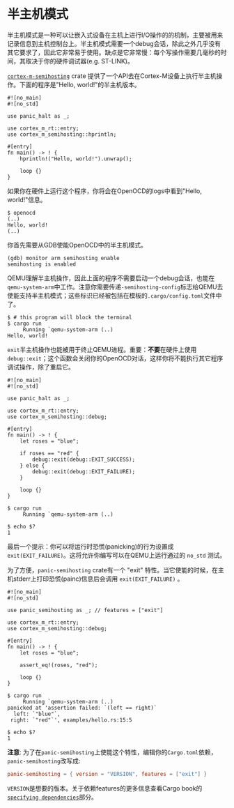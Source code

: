 # 半主机模式

半主机模式是一种可以让嵌入式设备在主机上进行I/O操作的的机制，主要被用来记录信息到主机控制台上。半主机模式需要一个debug会话，除此之外几乎没有其它要求了，因此它非常易于使用。缺点是它非常慢：每个写操作需要几毫秒的时间，其取决于你的硬件调试器(e.g. ST-LINK)。

[`cortex-m-semihosting`] crate 提供了一个API去在Cortex-M设备上执行半主机操作。下面的程序是"Hello, world!"的半主机版本。

[`cortex-m-semihosting`]: https://crates.io/crates/cortex-m-semihosting

```rust,ignore
#![no_main]
#![no_std]

use panic_halt as _;

use cortex_m_rt::entry;
use cortex_m_semihosting::hprintln;

#[entry]
fn main() -> ! {
    hprintln!("Hello, world!").unwrap();

    loop {}
}
```

如果你在硬件上运行这个程序，你将会在OpenOCD的logs中看到"Hello, world!"信息。

``` text
$ openocd
(..)
Hello, world!
(..)
```

你首先需要从GDB使能OpenOCD中的半主机模式。
``` console
(gdb) monitor arm semihosting enable
semihosting is enabled
```

QEMU理解半主机操作，因此上面的程序不需要启动一个debug会话，也能在`qemu-system-arm`中工作。注意你需要传递`-semihosting-config`标志给QEMU去使能支持半主机模式；这些标识已经被包括在模板的`.cargo/config.toml`文件中了。

``` text
$ # this program will block the terminal
$ cargo run
     Running `qemu-system-arm (..)
Hello, world!
```

`exit`半主机操作也能被用于终止QEMU进程。重要：**不要**在硬件上使用`debug::exit`；这个函数会关闭你的OpenOCD对话，这样你将不能执行其它程序调试操作，除了重启它。

```rust,ignore
#![no_main]
#![no_std]

use panic_halt as _;

use cortex_m_rt::entry;
use cortex_m_semihosting::debug;

#[entry]
fn main() -> ! {
    let roses = "blue";

    if roses == "red" {
        debug::exit(debug::EXIT_SUCCESS);
    } else {
        debug::exit(debug::EXIT_FAILURE);
    }

    loop {}
}
```

``` text
$ cargo run
     Running `qemu-system-arm (..)

$ echo $?
1
```

最后一个提示：你可以将运行时恐慌(panicking)的行为设置成 `exit(EXIT_FAILURE)`。这将允许你编写可以在QEMU上运行通过的 `no_std` 测试。

为了方便，`panic-semihosting` crate有一个 "exit" 特性。当它使能的时候，在主机stderr上打印恐慌(painc)信息后会调用 `exit(EXIT_FAILURE)` 。

```rust,ignore
#![no_main]
#![no_std]

use panic_semihosting as _; // features = ["exit"]

use cortex_m_rt::entry;
use cortex_m_semihosting::debug;

#[entry]
fn main() -> ! {
    let roses = "blue";

    assert_eq!(roses, "red");

    loop {}
}
```

``` text
$ cargo run
     Running `qemu-system-arm (..)
panicked at 'assertion failed: `(left == right)`
  left: `"blue"`,
 right: `"red"`', examples/hello.rs:15:5

$ echo $?
1
```

**注意**: 为了在`panic-semihosting`上使能这个特性，编辑你的`Cargo.toml`依赖，`panic-semihosting`改写成:

``` toml
panic-semihosting = { version = "VERSION", features = ["exit"] }
```

`VERSION`是想要的版本。关于依赖features的更多信息查看Cargo book的[`specifying dependencies`]部分。

[`specifying dependencies`]:
https://doc.rust-lang.org/cargo/reference/specifying-dependencies.html
